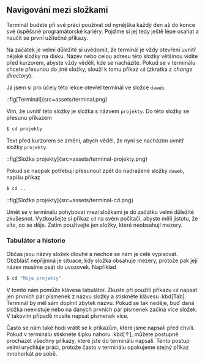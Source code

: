 ## Navigování mezi složkami

Terminál budete při své práci používat od nynějška každý den až do konce své úspěšsné programátorské kariéry. Pojďme si jej tedy ještě lépe osahat a naučit se první užitečné příkazy.

Na začátek je velmi důležité si uvědomit, že terminál je vždy otevření uvnitř nějaké složky na disku. Název nebo celou adresu této složky většinou vidíte před kurzorem, abyste vždy věděli, kde se nacházíte. Pokud se v terminálu chcete přesunou do jiné složky, slouží k tomu příkaz `cd` (zkratka z _change directory_).

Já jsem si pro účely této lekce otevřel terminál ve složce `daweb`.

::fig[Terminál]{src=assets/terminal.png}

Vím, že uvnitř této složky je složka s názvem `projekty`. Do této složky se přesunu příkazem

```sh
$ cd projekty
```

Text před kurzorem se změní, abych věděl, že nyní se nacházím uvnitř složky `projekty`.

::fig[Složka projekty]{src=assets/terminal-projekty.png}

Pokud se naopak potřebuji přesunout zpět do nadražené složky `daweb`, napíšu příkaz

```sh
$ cd ..
```

::fig[Složka projekty]{src=assets/terminal-cd.png}

Umět se v terminálu pohybovat mezi složkami je do začátku velmi důležité zkušesnot. Vyzkoušejte si příkaz `cd` na svém počítači, abyste měli jistotu, že víte, co se děje. Zatím používejte jen složky, které neobsahují mezery.

### Tabulátor a historie

Občas jsou názvy složek dlouhé a nechce se nám je celé vypisovat. Obzblášť nepříjmná je situace, kdy složka obsahuje mezery, protože pak její název musíme psát do uvozovek. Například

```sh
$ cd "Moje projekty"
```

V tomto nám pomůže klávesa tabulátor. Zkuste při použití příkazu `cd` napsat jen prvních pár písmenek z názvu složky a stiskněte klávesu :kbd[Tab]. Terminál by měl sám doplnit zbytek názvu. Pokud se tak neděje, buď daná složka neexistuje nebo na daných prvních pár písmenek začíná více složek. V takovím případě musíte napsat písmenek více.

Často se nám také hodí vrátit se k příkazům, které jsme napsali před chvíli. Pokud v terminálu stisknete šipku nahoru :kbd[↑], můžete postupně procházet všechny příkazy, které jste do terminálu napsali. Tento postup velmi urychluje práci, protože často v terminálu opakujeme stejný příkaz mnohorkát po sobě.
